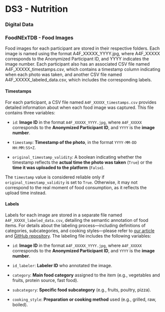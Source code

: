 
# DS3 - Nutrition

### Digital Data

### FoodNExTDB - Food Images

Food images for each participant are stored in their respective folders. Each image is named using the format A4F_XXXXX_YYYY.jpg, where A4F_XXXXX corresponds to the Anonymized Participant ID, and YYYY indicates the image number. Each participant also has an associated CSV file named A4F_XXXXX_timestamps.csv, which contains a timestamp column indicating when each photo was taken, and another CSV file named A4F_XXXXX_labeled_data.csv, which includes the corresponding labels.

#### Timestamps

For each participant, a CSV file named `A4F_XXXXX_timestamps.csv` provides detailed information about when each food image was captured. This file contains three variables:

-   `id`: **Image ID** in the format `A4F_XXXXX_YYYY.jpg`, where `A4F_XXXXX` corresponds to the **Anonymized Participant ID**, and `YYYY` is the **image number**.
    
-   `timestamp`: **Timestamp of the photo**, in the format `YYYY-MM-DD HH:MM:SS+Z`.
    
-   `original_timestamp_validity`: A boolean indicating whether the timestamp reflects the **actual time the photo was taken** (`True`) or the **time it was uploaded to the platform** (`False`).
    

The `timestamp` value is considered reliable only if `original_timestamp_validity` is set to `True`. Otherwise, it may not correspond to the real moment of food consumption, as it reflects the upload time instead.

#### Labels

Labels for each image are stored in a separate file named `A4F_XXXXX_labeled_data.csv`, detailing the semantic annotation of food items. For details about the labeling process—including definitions of categories, subcategories, and cooking styles—please refer to [our article](https://arxiv.org/abs/2504.06925) and [GitHub repository](https://github.com/AI4Food/FoodNExtDB). The labeling file includes the following variables:


-   `id`: **Image ID** in the format `A4F_XXXXX_YYYY.jpg`, where `A4F_XXXXX` corresponds to the **Anonymized Participant ID**, and `YYYY` is the **image number**.
    
-   `id_labeler`: **Labeler ID** who annotated the image.
    
-   `category`: **Main food category** assigned to the item (e.g., vegetables and fruits, protein source, fast food).
    
-   `subcategory`: **Specific food subcategory** (e.g., fruits, poultry, pizza).
    
-   `cooking_style`: **Preparation or cooking method** used (e.g., grilled, raw, boiled).
